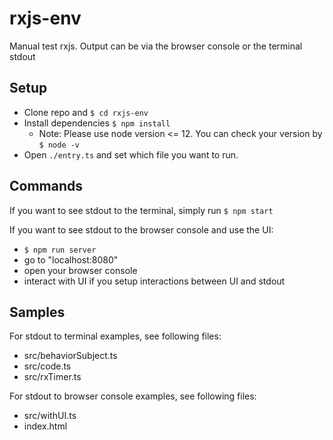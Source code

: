 # rxjs-env

Manual test rxjs. Output can be via the browser console or the terminal stdout

## Setup

- Clone repo and `$ cd rxjs-env`
- Install dependencies `$ npm install`
    - Note: Please use node version <= 12. You can check your version by `$ node -v`
- Open `./entry.ts` and set which file you want to run.

## Commands

If you want to see stdout to the terminal, simply run `$ npm start`

If you want to see stdout to the browser console and use the UI:
- `$ npm run server`
- go to "localhost:8080"
- open your browser console
- interact with UI if you setup interactions between UI and stdout

## Samples

For stdout to terminal examples, see following files:
- src/behaviorSubject.ts
- src/code.ts
- src/rxTimer.ts

For stdout to browser console examples, see following files:
- src/withUI.ts
- index.html